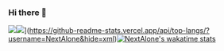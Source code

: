 ### Hi there 👋

<!--
**NextAlone/NextAlone** is a ✨ _special_ ✨ repository because its `README.md` (this file) appears on your GitHub profile.

Here are some ideas to get you started:

- 🔭 I’m currently working on ...
- 🌱 I’m currently learning ...
- 👯 I’m looking to collaborate on ...
- 🤔 I’m looking for help with ...
- 💬 Ask me about ...
- 📫 How to reach me: ...
- 😄 Pronouns: ...
- ⚡ Fun fact: ...
-->


[![](https://github-readme-stats.vercel.app/api?username=NextAlone&icon_color=CE1D2D&show_icons=true&theme=light&text_color=718096&hide_title=true)](https://github-readme-stats.vercel.app/api?username=NextAlone&icon_color=CE1D2D&show_icons=true&theme=dark&text_color=718096&hide_title=true)![](https://github-readme-stats.vercel.app/api/top-langs/?username=NextAlone&hide=xml)](https://github-readme-stats.vercel.app/api/top-langs/?username=NextAlone&hide=xml)[![NextAlone's wakatime stats](https://github-readme-stats.vercel.app/api/wakatime?username=NextAlone)](https://github.com/anuraghazra/github-readme-stats)
